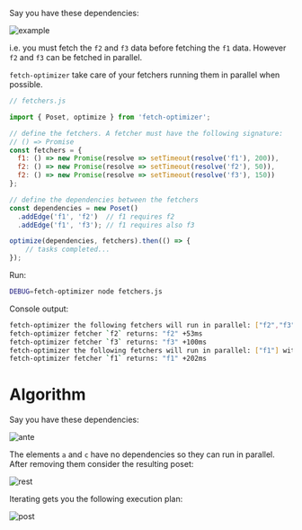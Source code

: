 Say you have these dependencies:

![example](https://chart.googleapis.com/chart?cht=gv%3Adot&chl=digraph%20poset%20%7B%0Af1%20%5Blabel%3Df1%5D%3B%0Af2%20%5Blabel%3Df2%5D%3B%0Af3%20%5Blabel%3Df3%5D%3B%0Af2%20-%3E%20f1%3B%0Af3%20-%3E%20f1%3B%0A%7D)

i.e. you must fetch the `f2` and `f3` data before fetching the `f1` data. However `f2` and `f3` can be fetched in parallel.

`fetch-optimizer` take care of your fetchers running them
in parallel when possible.

```js
// fetchers.js

import { Poset, optimize } from 'fetch-optimizer';

// define the fetchers. A fetcher must have the following signature:
// () => Promise
const fetchers = {
  f1: () => new Promise(resolve => setTimeout(resolve('f1'), 200)),
  f2: () => new Promise(resolve => setTimeout(resolve('f2'), 50)),
  f2: () => new Promise(resolve => setTimeout(resolve('f3'), 150))
};

// define the dependencies between the fetchers
const dependencies = new Poset()
  .addEdge('f1', 'f2')  // f1 requires f2
  .addEdge('f1', 'f3'); // f1 requires also f3

optimize(dependencies, fetchers).then(() => {
    // tasks completed...
});
```

Run:

```sh
DEBUG=fetch-optimizer node fetchers.js
```

Console output:

```sh
fetch-optimizer the following fetchers will run in parallel: ["f2","f3"] with input: null +0ms
fetch-optimizer fetcher `f2` returns: "f2" +53ms
fetch-optimizer fetcher `f3` returns: "f3" +100ms
fetch-optimizer the following fetchers will run in parallel: ["f1"] with input: ["f2","f3"] +0ms
fetch-optimizer fetcher `f1` returns: "f1" +202ms
```

# Algorithm

Say you have these dependencies:

![ante](https://chart.googleapis.com/chart?chl=digraph+poset+%7B%0D%0A++a+-%3E+b%0D%0A++c+-%3E+d%0D%0A++b+-%3E+d%0D%0A++b+-%3E+e%0D%0A%7D%0D%0A&cht=gv)

The elements `a` and `c` have no dependencies so they can run in parallel. After removing them consider the resulting poset:

![rest](https://chart.googleapis.com/chart?chl=digraph+poset+%7B%0D%0A++b+-%3E+d%0D%0A++b+-%3E+e%0D%0A%7D%0D%0A&cht=gv)

Iterating gets you the following execution plan:

![post](https://chart.googleapis.com/chart?chl=digraph+poset+%7B%0D%0A++ac+%5Blabel%3D%22a+%7C%7C+c%22%5D%3B%0D%0A++de+%5Blabel%3D%22d+%7C%7C+e%22%5D%3B%0D%0A++ac+-%3E+b%3B%0D%0A++b+-%3E+de%3B%0D%0A%7D%0D%0A&cht=gv)